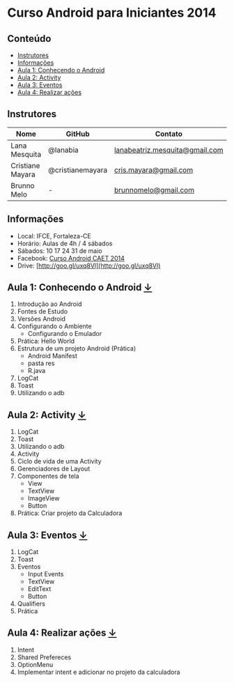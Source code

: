 # Curso Android para Iniciantes 2014

## Conteúdo

- [Instrutores](#instructors)
- [Informações](#info)
- [Aula 1: Conhecendo o Android](#day1)
- [Aula 2: Activity](#day2)
- [Aula 3: Eventos](#day3)
- [Aula 4: Realizar ações](#day4)

## <a name="instructors"></a>Instrutores

| Nome             | GitHub           | Contato                          |
| ---------------- | ---------------- | -------------------------------- |
| Lana Mesquita    | @lanabia         | <lanabeatriz.mesquita@gmail.com> |
| Cristiane Mayara | @cristianemayara | <cris.mayara@gmail.com>          |
| Brunno Melo      | -                | <brunnomelo@gmail.com>           |

## <a name="info"></a>Informações

- Local: IFCE, Fortaleza-CE
- Horário: Aulas de 4h / 4 sábados
- Sábados: 10 17 24 31 de maio
- Facebook: [Curso Android CAET 2014](https://www.facebook.com/groups/CursoAndroidCAET2014/?ref=ts&fref=ts)
- Drive: [http://goo.gl/uxq8Vl](http://goo.gl/uxq8Vl)

## <a name="day1"></a>Aula 1: Conhecendo o Android [↓](./android-day-01.pdf)

1. Introdução ao Android
2. Fontes de Estudo
3. Versões Android
4. Configurando o Ambiente
   - Configurando o Emulador
5. Prática: Hello World
6. Estrutura de um projeto Android (Prática)
   - Android Manifest
   - pasta res
   - R.java
7. LogCat
8. Toast
9. Utilizando o adb

## <a name="day2"></a>Aula 2: Activity [↓](./android-day-02.pdf)

1. LogCat
2. Toast
3. Utilizando o adb
4. Activity
5. Ciclo de vida de uma Activity
6. Gerenciadores de Layout
7. Componentes de tela
   - View
   - TextView
   - ImageView
   - Button
8. Prática: Criar projeto da Calculadora

## <a name="day3"></a>Aula 3: Eventos [↓](./android-day-03.pdf)

1. LogCat
2. Toast
3. Eventos
   - Input Events
   - TextView
   - EditText
   - Button
4. Qualifiers
5. Prática

## <a name="day3"></a>Aula 4: Realizar ações [↓](./android-day-04.pdf)

1. Intent
2. Shared Prefereces
3. OptionMenu
4. Implementar intent e adicionar no projeto da calculadora
